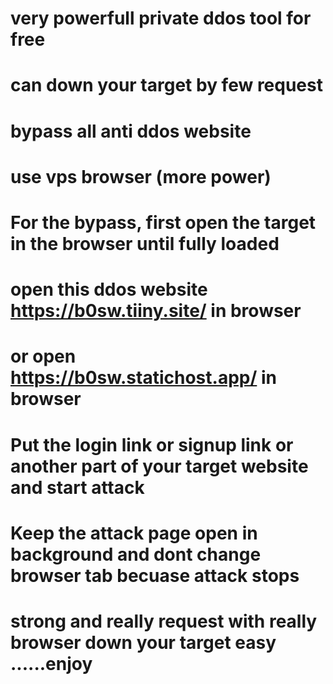 # very powerfull private ddos tool for free
# can down your target by few request
# bypass all anti ddos website
# use vps browser (more power)
# For the bypass, first open the target in the browser until fully loaded
# open this ddos website https://b0sw.tiiny.site/ in browser
# or open https://b0sw.statichost.app/  in browser
# Put the login link or signup link or another part of your target website and start attack
# Keep the attack page open in background and dont change browser tab becuase attack stops
# strong and really request with really browser down your target easy ......enjoy
